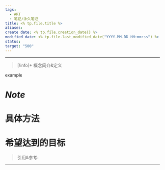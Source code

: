 ```yaml
---
tags:
  - ART
  - 笔记/永久笔记
title: <% tp.file.title %>
aliases: 
create date: <% tp.file.creation_date() %>
modified date: <% tp.file.last_modified_date("YYYY-MM-DD HH:mm:ss") %>
status: 
target: "500"
---
```



---
> [!info]+ 概念简介&定义
> 
example


# ***Note***


# 具体方法


# 希望达到的目标


> 引用&参考:
>[^1]:  


---
